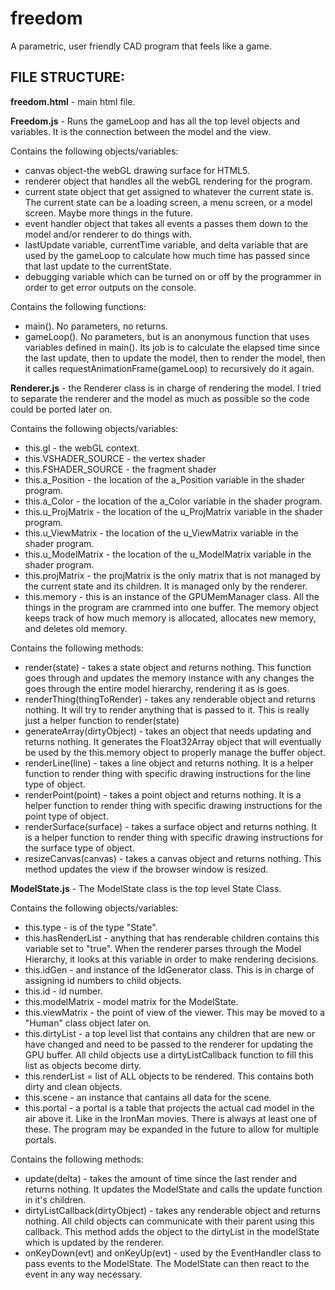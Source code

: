 # freedom
A parametric, user friendly CAD program that feels like a game.


FILE STRUCTURE:
---

**freedom.html** - main html file.

**Freedom.js** - Runs the gameLoop and has all the top level objects and variables.  It is the connection between the model and the view.

Contains the following objects/variables:
* canvas object-the webGL drawing surface for HTML5.
* renderer object that handles all the webGL
rendering for the program.
* current state object that get assigned to whatever the current state is.  The current state can be a loading screen, a menu screen, or a model screen.  Maybe more things in the future.
* event handler object that takes all events a passes them down to the model and/or renderer to do things with.
* lastUpdate variable, currentTime variable, and delta variable that are used by the gameLoop to calculate how much time has passed since that last update to the currentState.
* debugging variable which can be turned on or off by the programmer in order to get error outputs on the console.

Contains the following functions:
* main().  No parameters, no returns.
* gameLoop().  No parameters, but is an anonymous function that uses variables defined in main().  Its job is to calculate the elapsed time since the last update, then to update the model, then to render the model, then it calles requestAnimationFrame(gameLoop) to recursively do it again.

**Renderer.js** - the Renderer class is in charge of rendering the model.  I tried to separate the renderer and the model as much as possible so the code could be ported later on.

Contains the following objects/variables:
* this.gl - the webGL context.
* this.VSHADER_SOURCE - the vertex shader
* this.FSHADER_SOURCE - the fragment shader
* this.a_Position - the location of the a_Position variable in the shader program.
* this.a_Color - the location of the a_Color variable in the shader program.
* this.u_ProjMatrix - the location of the u_ProjMatrix variable in the shader program.
* this.u_ViewMatrix - the location of the u_ViewMatrix variable in the shader program.
* this.u_ModelMatrix - the location of the u_ModelMatrix variable in the shader program.
* this.projMatrix - the projMatrix is the only matrix that is not managed by the current state and its children.  It is managed only by the renderer.
* this.memory - this is an instance of the GPUMemManager class.  All the things in the program are crammed into one buffer.  The memory object keeps track of how much memory is allocated, allocates new memory, and deletes old memory.

Contains the following methods:
* render(state) - takes a state object and returns nothing.  This function goes through and updates the memory instance with any changes the goes through the entire model hierarchy, rendering it as is goes.
* renderThing(thingToRender) -  takes any renderable object and returns nothing.  It will try to render anything that is passed to it.  This is really just a helper function to render(state)
* generateArray(dirtyObject) - takes an object that needs updating and returns nothing.  It generates the Float32Array object that will eventually be used by the this.memory object to properly manage the buffer object.
* renderLine(line) - takes a line object and returns nothing.  It is a helper function to render thing with specific drawing instructions for the line type of object.
* renderPoint(point) - takes a point object and returns nothing.  It is a helper function to render thing with specific drawing instructions for the point type of object.
* renderSurface(surface) - takes a surface object and returns nothing.  It is a helper function to render thing with specific drawing instructions for the surface type of object.
* resizeCanvas(canvas) - takes a canvas object and returns nothing.  This method updates the view if the browser window is resized.

**ModelState.js** - The ModelState class is the top level State Class.

Contains the following objects/variables:
* this.type - is of the type "State".
* this.hasRenderList - anything that has renderable children contains this variable set to "true".  When the renderer parses through the Model Hierarchy, it looks at this variable in order to make rendering decisions.
* this.idGen - and instance of the IdGenerator class.  This is in charge of assigning id numbers to child objects.
* this.id - id number.
* this.modelMatrix - model matrix for the ModelState.
* this.viewMatrix - the point of view of the viewer.  This may be moved to a "Human" class object later on.
* this.dirtyList - a top level list that contains any children that are new or have changed and need to be passed to the renderer for updating the GPU buffer.  All child objects use a dirtyListCallback function to fill this list as objects become dirty.
* this.renderList = list of ALL objects to be rendered.  This contains both dirty and clean objects.
* this.scene - an instance that cantains all data for the scene.
* this.portal - a portal is a table that projects the actual cad model in the air above it.  Like in the IronMan movies.  There is always at least one of these.  The program may be expanded in the future to allow for multiple portals.

Contains the following methods:
* update(delta) - takes the amount of time since the last render and returns nothing.  It updates the ModelState and calls the update function in it's children.
* dirtyListCallback(dirtyObject) - takes any renderable object and returns nothing.  All child objects can communicate with their parent using this callback.  This method adds the object to the dirtyList in the modelState which is updated by the renderer.
* onKeyDown(evt) and onKeyUp(evt) - used by the EventHandler class to pass events to the ModelState. The ModelState can then react to the event in any way necessary.








